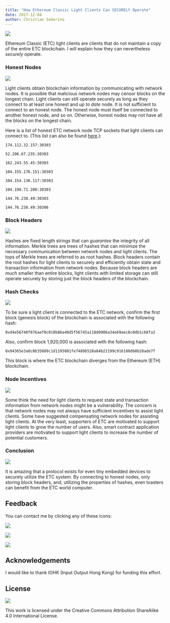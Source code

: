 ```yaml
---
title: "How Ethereum Classic Light Clients Can SECURELY Operate"
date: 2017-12-04
author: Christian Seberino
---
```


![](./1*bBFtK4oTT_hW4aHVgagEFA.jpeg)

Ethereum Classic (ETC) light clients are clients that do not maintain a copy of
the entire ETC blockchain. I will explain how they can nevertheless *securely*
operate.

### Honest Nodes

![](./1*jtSm5pPSu1JNtsx92ifafA.jpeg)

Light clients obtain blockchain information by communicating with network nodes.
It is possible that malicious network nodes may censor blocks on the longest
chain. Light clients can still operate securely as long as they connect to at
least one honest and *up to date* node. It is not sufficient to connect to an
honest node. The honest node must itself be connected to another honest node,
and so on. Otherwise, honest nodes may not have all the blocks on the longest
chain.

Here is a list of honest ETC network node TCP sockets that light clients can
connect to. (This list can also be found
[here](https://github.com/paritytech/parity/blob/master/ethcore/res/ethereum/classic.json).):

    174.112.32.157:30303

    52.206.67.235:30303

    162.243.55.45:30303

    104.155.176.151:30303

    104.154.136.117:30303

    104.198.71.200:30303

    144.76.238.49:30303

    144.76.238.49:30306

### Block Headers

![](./1*2n8q1uCK49r8m3EhPIwzJA.png)

Hashes are fixed length strings that can *guarantee* the integrity of all
information. Merkle trees are trees of hashes that can minimize the necessary
communication between network nodes and light clients. The tops of Merkle trees
are referred to as root hashes. Block headers contain the root hashes for light
clients to securely and efficiently obtain state and transaction information
from network nodes. Because block headers are *much* smaller than entire blocks,
light clients with limited storage can still operate securely by storing just
the block headers of the blockchain.

### Hash Checks

![](./1*tbkDlJPinMH82TWcOduFrg.jpeg)

To be sure a light client is connected to the ETC network, confirm the first
block (genesis block) of the blockchain is associated with the following hash:

    0xd4e56740f876aef8c010b86a40d5f56745a118d0906a34e69aec8c0db1cb8fa3

Also, confirm block 1,920,000 is associated with the following hash:

    0x94365e3a8c0b35089c1d1195081fe7489b528a84b22199c916180db8b28ade7f

This block is where the ETC blockchain diverges from the Ethereum (ETH)
blockchain.

### Node Incentives

![](./1*L4dVB-TkxXZVoaBmJjq7mQ.jpeg)

Some think the need for light clients to request state and transaction
information from network nodes might be a vulnerability. The concern is that
network nodes may not always have sufficient incentives to assist light clients.
Some have suggested compensating network nodes for assisting light clients. At
the very least, supporters of ETC are motivated to support light clients to grow
the number of users. Also, smart contract application providers are motivated to
support light clients to increase the number of potential customers.

### Conclusion

![](./1*zSexw_YUBD4lBYjBm0GYbA.jpeg)

It is amazing that a protocol exists for even tiny embedded devices to securely
utilize the ETC system. By connecting to honest nodes, only storing block
headers, and, utilizing the properties of hashes, even toasters can benefit from
the ETC world computer.

## Feedback

You can contact me by clicking any of these icons:

![](./0*eoFC6QOWZ--bCngK.png)

![](./0*i3CwTFEKUnKYHMf0.png)

![](./0*HQj6HSHxE7pkIBjk.png)

## Acknowledgements

I would like to thank IOHK (Input Output Hong Kong) for funding this effort.

## License

![](./0*hocpUZXBcjzNJeQ2.png)

This work is licensed under the Creative Commons Attribution ShareAlike 4.0
International License.
